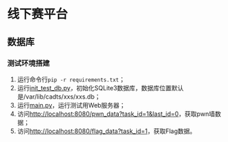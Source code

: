 # 线下赛平台

## 数据库

### 测试环境搭建

1. 运行命令行`pip -r requirements.txt`；
2. 运行[init_test_db.py](xxs/tools/init_test_db.py)，初始化SQLite3数据库，数据库位置默认是/var/lib/cadts/xxs/xxs.db；
3. 运行[main.py](xxs/webapp/main.py)，运行测试用Web服务器；
4. 访问[http://localhost:8080/pwn_data?task_id=1&last_id=0](http://localhost:8080/pwn_data?task_id=1&last_id=0)，获取pwn墙数据；
5. 访问[http://localhost:8080/flag_data?task_id=1](http://localhost:8080/flag_data?task_id=1)，获取Flag数据。